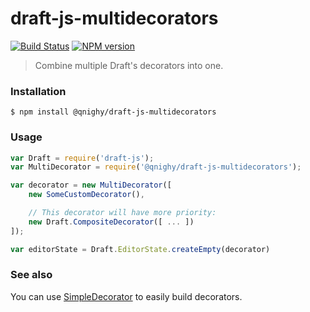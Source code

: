 # draft-js-multidecorators

[![Build Status](https://github.com/qnighy/draft-js-multidecorators/actions/workflows/ci.yml/badge.svg)](https://github.com/qnighy/draft-js-multidecorators/actions/workflows/ci.yml)
[![NPM version](https://badge.fury.io/js/@qnighy/draft-js-multidecorators.svg)](http://badge.fury.io/js/@qnighy/draft-js-multidecorators)


> Combine multiple Draft's decorators into one.

### Installation

```
$ npm install @qnighy/draft-js-multidecorators
```

### Usage

```js
var Draft = require('draft-js');
var MultiDecorator = require('@qnighy/draft-js-multidecorators');

var decorator = new MultiDecorator([
    new SomeCustomDecorator(),

    // This decorator will have more priority:
    new Draft.CompositeDecorator([ ... ])
]);

var editorState = Draft.EditorState.createEmpty(decorator)
```

### See also

You can use [SimpleDecorator](https://github.com/Soreine/draft-js-simpledecorator) to easily build decorators.

